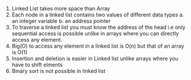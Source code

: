 1. Linked List takes more space than Array
2. Each node in a linked list contains two values of different data types
    a. an integer variable
    b. an address pointer
3. To traverse a linked list you must know the address of the head
    i.e only sequential access is possible unlike in arrays where you can 
    directly access any element.
4. Big(O) to access any element in a linked list is O(n) but that of an array is O(1)
5. Insertion and deletion is easier in Linked list unlike arrays where you have to shift elments
6. Binary sort is not possible in linked list